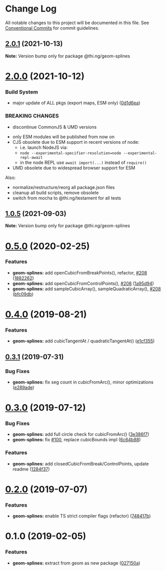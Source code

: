 # Change Log

All notable changes to this project will be documented in this file.
See [Conventional Commits](https://conventionalcommits.org) for commit guidelines.

## [2.0.1](https://github.com/thi-ng/umbrella/compare/@thi.ng/geom-splines@2.0.0...@thi.ng/geom-splines@2.0.1) (2021-10-13)

**Note:** Version bump only for package @thi.ng/geom-splines





# [2.0.0](https://github.com/thi-ng/umbrella/compare/@thi.ng/geom-splines@1.0.5...@thi.ng/geom-splines@2.0.0) (2021-10-12)


### Build System

* major update of ALL pkgs (export maps, ESM only) ([0d1d6ea](https://github.com/thi-ng/umbrella/commit/0d1d6ea9fab2a645d6c5f2bf2591459b939c09b6))


### BREAKING CHANGES

* discontinue CommonJS & UMD versions

- only ESM modules will be published from now on
- CJS obsolete due to ESM support in recent versions of node:
  - i.e. launch NodeJS via:
  - `node --experimental-specifier-resolution=node --experimental-repl-await`
  - in the node REPL use `await import(...)` instead of `require()`
- UMD obsolete due to widespread browser support for ESM

Also:
- normalize/restructure/reorg all package.json files
- cleanup all build scripts, remove obsolete
- switch from mocha to @thi.ng/testament for all tests






##  [1.0.5](https://github.com/thi-ng/umbrella/compare/@thi.ng/geom-splines@1.0.4...@thi.ng/geom-splines@1.0.5) (2021-09-03) 

**Note:** Version bump only for package @thi.ng/geom-splines 

#  [0.5.0](https://github.com/thi-ng/umbrella/compare/@thi.ng/geom-splines@0.4.5...@thi.ng/geom-splines@0.5.0) (2020-02-25) 

###  Features 

- **geom-splines:** add openCubicFromBreakPoints(), refactor, [#208](https://github.com/thi-ng/umbrella/issues/208) ([1882262](https://github.com/thi-ng/umbrella/commit/188226216099a33b6251540b497ce8fd946502d8)) 
- **geom-splines:** add openCubicFromControlPoints(), [#208](https://github.com/thi-ng/umbrella/issues/208) ([1a95d94](https://github.com/thi-ng/umbrella/commit/1a95d94df2396e14247cca84d3add7385d74a693)) 
- **geom-splines:** add sampleCubicArray(), sampleQuadraticArray(), [#208](https://github.com/thi-ng/umbrella/issues/208) ([bfc09db](https://github.com/thi-ng/umbrella/commit/bfc09db2493d50576c9f57a93273a3bd102b7ad8)) 

#  [0.4.0](https://github.com/thi-ng/umbrella/compare/@thi.ng/geom-splines@0.3.4...@thi.ng/geom-splines@0.4.0) (2019-08-21) 

###  Features 

- **geom-splines:** add cubicTangentAt / quadraticTangentAt() ([e1cf355](https://github.com/thi-ng/umbrella/commit/e1cf355)) 

##  [0.3.1](https://github.com/thi-ng/umbrella/compare/@thi.ng/geom-splines@0.3.0...@thi.ng/geom-splines@0.3.1) (2019-07-31) 

###  Bug Fixes 

- **geom-splines:** fix seg count in cubicFromArc(), minor optimizations ([e289ade](https://github.com/thi-ng/umbrella/commit/e289ade)) 

#  [0.3.0](https://github.com/thi-ng/umbrella/compare/@thi.ng/geom-splines@0.2.1...@thi.ng/geom-splines@0.3.0) (2019-07-12) 

###  Bug Fixes 

- **geom-splines:** add full circle check for cubicFromArc() ([3e386f7](https://github.com/thi-ng/umbrella/commit/3e386f7)) 
- **geom-splines:** fix [#100](https://github.com/thi-ng/umbrella/issues/100), replace cubicBounds impl ([6c64b88](https://github.com/thi-ng/umbrella/commit/6c64b88)) 

###  Features 

- **geom-splines:** add closedCubicFromBreak/ControlPoints, update readme ([1284f37](https://github.com/thi-ng/umbrella/commit/1284f37)) 

#  [0.2.0](https://github.com/thi-ng/umbrella/compare/@thi.ng/geom-splines@0.1.17...@thi.ng/geom-splines@0.2.0) (2019-07-07) 

###  Features 

- **geom-splines:** enable TS strict compiler flags (refactor) ([748417b](https://github.com/thi-ng/umbrella/commit/748417b)) 

#  0.1.0 (2019-02-05) 

###  Features 

- **geom-splines:** extract from geom as new package ([027150a](https://github.com/thi-ng/umbrella/commit/027150a))
